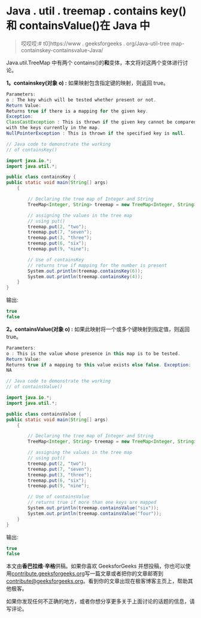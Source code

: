# Java . util . treemap . contains key()和 containsValue()在 Java 中

> 哎哎哎:# t0]https://www . geeksforgeeks . org/Java-util-tree map-containskey-containsvalue-Java/

Java.util.TreeMap 中有两个 contains()的**和**变体，本文将对这两个变体进行讨论。

**1。containskey(对象 o) :** 如果映射包含指定键的映射，则返回 true。

```java
Parameters:
o : The key which will be tested whether present or not.
Return Value:
Returns true if there is a mapping for the given key.
Exception:
ClassCastException : This is thrown if the given key cannot be compared
with the keys currently in the map.
NullPointerException : This is thrown if the specified key is null.

```

```java
// Java code to demonstrate the working
// of containsKey()

import java.io.*;
import java.util.*;

public class containsKey {
public static void main(String[] args)
    {

        // Declaring the tree map of Integer and String
        TreeMap<Integer, String> treemap = new TreeMap<Integer, String>();

        // assigning the values in the tree map
        // using put()
        treemap.put(2, "two");
        treemap.put(7, "seven");
        treemap.put(3, "three");
        treemap.put(6, "six");
        treemap.put(9, "nine");

        // Use of containsKey
        // returns true if mapping for the number is present
        System.out.println(treemap.containsKey(6));
        System.out.println(treemap.containsKey(4));
    }
}
```

输出:

```java
true
false

```

**2。containsValue(对象 o) :** 如果此映射将一个或多个键映射到指定值，则返回 true。

```java
Parameters:
o : This is the value whose presence in this map is to be tested.
Return Value:
Returns true if a mapping to this value exists else false. Exception:
NA

```

```java
// Java code to demonstrate the working
// of containsValue()

import java.io.*;
import java.util.*;

public class containsValue {
public static void main(String[] args)
    {

        // Declaring the tree map of Integer and String
        TreeMap<Integer, String> treemap = new TreeMap<Integer, String>();

        // assigning the values in the tree map
        // using put()
        treemap.put(2, "two");
        treemap.put(7, "seven");
        treemap.put(3, "three");
        treemap.put(6, "six");
        treemap.put(9, "nine");

        // Use of containsValue
        // returns true if more than one keys are mapped
        System.out.println(treemap.containsValue("six"));
        System.out.println(treemap.containsValue("four"));
    }
}
```

输出:

```java
true
false

```

本文由**香巴拉维·辛格**供稿。如果你喜欢 GeeksforGeeks 并想投稿，你也可以使用[contribute.geeksforgeeks.org](http://www.contribute.geeksforgeeks.org)写一篇文章或者把你的文章邮寄到 contribute@geeksforgeeks.org。看到你的文章出现在极客博客主页上，帮助其他极客。

如果你发现任何不正确的地方，或者你想分享更多关于上面讨论的话题的信息，请写评论。